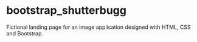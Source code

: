 # bootstrap_shutterbugg
Fictional landing page for an image application designed with HTML, CSS and Bootstrap.
